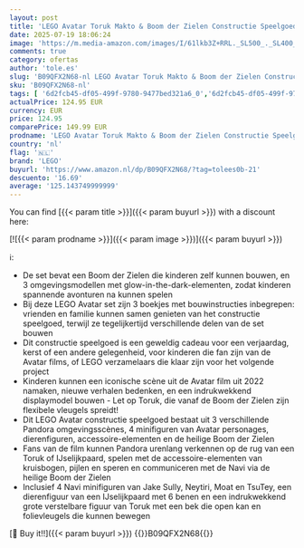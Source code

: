 ```yaml
---
layout: post
title: 'LEGO Avatar Toruk Makto & Boom der Zielen Constructie Speelgoed voor Kinderen met IJselijkpaard Figuur  Minifiguren en Glow-in-the-dark Pandora Omgevingen  Cadeau voor Jongens en Meisjes 75574'
date: 2025-07-19 18:06:24
image: 'https://m.media-amazon.com/images/I/61lkb3Z+RRL._SL500_._SL400_.jpg'
comments: true
category: ofertas
author: 'tole.es'
slug: 'B09QFX2N68-nl LEGO Avatar Toruk Makto & Boom der Zielen Constructie...'
sku: 'B09QFX2N68-nl'
tags: [ '6d2fcb45-df05-499f-9780-9477bed321a6_0','6d2fcb45-df05-499f-9780-9477bed321a6_2601','Arborist Merchandising Root','Bouw- & constructiespeelgoed','Bouwspeelgoedfiguren','Self Service','Sinterklaas','Special Features Stores','Speelgoed & spellen','lego','🇳🇱', ]
actualPrice: 124.95 EUR
currency: EUR
price: 124.95
comparePrice: 149.99 EUR
prodname: 'LEGO Avatar Toruk Makto & Boom der Zielen Constructie Speelgoed voor Kinderen met IJselijkpaard Figuur  Minifiguren en Glow-in-the-dark Pandora Omgevingen  Cadeau voor Jongens en Meisjes 75574'
country: 'nl'
flag: '🇳🇱'
brand: 'LEGO'
buyurl: 'https://www.amazon.nl/dp/B09QFX2N68/?tag=tolees0b-21'
descuento: '16.69'
average: '125.143749999999'
---
```


You can find [{{< param title >}}]({{< param buyurl >}}) with a discount here:

[![{{< param prodname >}}]({{< param image >}})]({{< param buyurl >}})

ℹ️:

- De set bevat een Boom der Zielen die kinderen zelf kunnen bouwen, en 3 omgevingsmodellen met glow-in-the-dark-elementen, zodat kinderen spannende avonturen na kunnen spelen
- Bij deze LEGO Avatar set zijn 3 boekjes met bouwinstructies inbegrepen: vrienden en familie kunnen samen genieten van het constructie speelgoed, terwijl ze tegelijkertijd verschillende delen van de set bouwen
- Dit constructie speelgoed is een geweldig cadeau voor een verjaardag, kerst of een andere gelegenheid, voor kinderen die fan zijn van de Avatar films, of LEGO verzamelaars die klaar zijn voor het volgende project
- Kinderen kunnen een iconische scène uit de Avatar film uit 2022 namaken, nieuwe verhalen bedenken, en een indrukwekkend displaymodel bouwen - Let op Toruk, die vanaf de Boom der Zielen zijn flexibele vleugels spreidt!
- Dit LEGO Avatar constructie speelgoed bestaat uit 3 verschillende Pandora omgevingsscènes, 4 minifiguren van Avatar personages, dierenfiguren, accessoire-elementen en de heilige Boom der Zielen
- Fans van de film kunnen Pandora urenlang verkennen op de rug van een Toruk of IJselijkpaard, spelen met de accessoire-elementen van kruisbogen, pijlen en speren en communiceren met de Navi via de heilige Boom der Zielen
- Inclusief 4 Navi minifiguren van Jake Sully, Neytiri, Moat en TsuTey, een dierenfiguur van een IJselijkpaard met 6 benen en een indrukwekkend grote verstelbare figuur van Toruk met een bek die open kan en folievleugels die kunnen bewegen

[🛒 Buy it!!]({{< param buyurl >}})
{{<world>}}B09QFX2N68{{</world>}}
